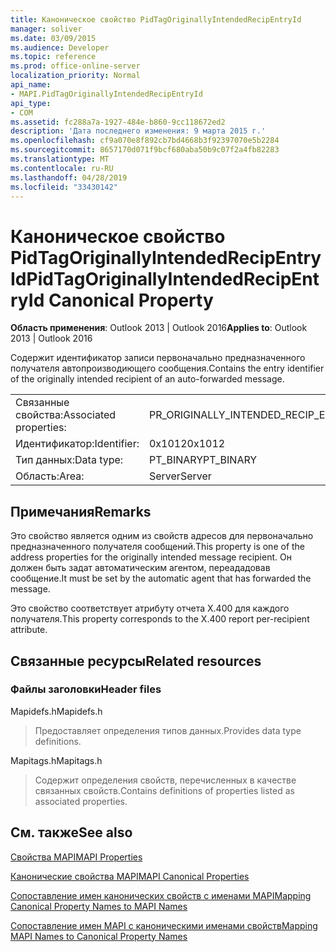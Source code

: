 ```yaml
---
title: Каноническое свойство PidTagOriginallyIntendedRecipEntryId
manager: soliver
ms.date: 03/09/2015
ms.audience: Developer
ms.topic: reference
ms.prod: office-online-server
localization_priority: Normal
api_name:
- MAPI.PidTagOriginallyIntendedRecipEntryId
api_type:
- COM
ms.assetid: fc288a7a-1927-484e-b860-9cc118672ed2
description: 'Дата последнего изменения: 9 марта 2015 г.'
ms.openlocfilehash: cf9a070e8f892cb7bd4668b3f92397070e5b2284
ms.sourcegitcommit: 8657170d071f9bcf680aba50b9c07f2a4fb82283
ms.translationtype: MT
ms.contentlocale: ru-RU
ms.lasthandoff: 04/28/2019
ms.locfileid: "33430142"
---
```

# <a name="pidtagoriginallyintendedrecipentryid-canonical-property"></a><span data-ttu-id="7d923-103">Каноническое свойство PidTagOriginallyIntendedRecipEntryId</span><span class="sxs-lookup"><span data-stu-id="7d923-103">PidTagOriginallyIntendedRecipEntryId Canonical Property</span></span>

  
  
<span data-ttu-id="7d923-104">**Область применения**: Outlook 2013 | Outlook 2016</span><span class="sxs-lookup"><span data-stu-id="7d923-104">**Applies to**: Outlook 2013 | Outlook 2016</span></span> 
  
<span data-ttu-id="7d923-105">Содержит идентификатор записи первоначально предназначенного получателя автопроизводиющего сообщения.</span><span class="sxs-lookup"><span data-stu-id="7d923-105">Contains the entry identifier of the originally intended recipient of an auto-forwarded message.</span></span>
  
|||
|:-----|:-----|
|<span data-ttu-id="7d923-106">Связанные свойства:</span><span class="sxs-lookup"><span data-stu-id="7d923-106">Associated properties:</span></span>  <br/> |<span data-ttu-id="7d923-107">PR_ORIGINALLY_INTENDED_RECIP_ENTRYID</span><span class="sxs-lookup"><span data-stu-id="7d923-107">PR_ORIGINALLY_INTENDED_RECIP_ENTRYID</span></span>  <br/> |
|<span data-ttu-id="7d923-108">Идентификатор:</span><span class="sxs-lookup"><span data-stu-id="7d923-108">Identifier:</span></span>  <br/> |<span data-ttu-id="7d923-109">0x1012</span><span class="sxs-lookup"><span data-stu-id="7d923-109">0x1012</span></span>  <br/> |
|<span data-ttu-id="7d923-110">Тип данных:</span><span class="sxs-lookup"><span data-stu-id="7d923-110">Data type:</span></span>  <br/> |<span data-ttu-id="7d923-111">PT_BINARY</span><span class="sxs-lookup"><span data-stu-id="7d923-111">PT_BINARY</span></span>  <br/> |
|<span data-ttu-id="7d923-112">Область:</span><span class="sxs-lookup"><span data-stu-id="7d923-112">Area:</span></span>  <br/> |<span data-ttu-id="7d923-113">Server</span><span class="sxs-lookup"><span data-stu-id="7d923-113">Server</span></span>  <br/> |
   
## <a name="remarks"></a><span data-ttu-id="7d923-114">Примечания</span><span class="sxs-lookup"><span data-stu-id="7d923-114">Remarks</span></span>

<span data-ttu-id="7d923-115">Это свойство является одним из свойств адресов для первоначально предназначенного получателя сообщений.</span><span class="sxs-lookup"><span data-stu-id="7d923-115">This property is one of the address properties for the originally intended message recipient.</span></span> <span data-ttu-id="7d923-116">Он должен быть задат автоматическим агентом, переададовав сообщение.</span><span class="sxs-lookup"><span data-stu-id="7d923-116">It must be set by the automatic agent that has forwarded the message.</span></span>
  
<span data-ttu-id="7d923-117">Это свойство соответствует атрибуту отчета X.400 для каждого получателя.</span><span class="sxs-lookup"><span data-stu-id="7d923-117">This property corresponds to the X.400 report per-recipient attribute.</span></span>
  
## <a name="related-resources"></a><span data-ttu-id="7d923-118">Связанные ресурсы</span><span class="sxs-lookup"><span data-stu-id="7d923-118">Related resources</span></span>

### <a name="header-files"></a><span data-ttu-id="7d923-119">Файлы заголовки</span><span class="sxs-lookup"><span data-stu-id="7d923-119">Header files</span></span>

<span data-ttu-id="7d923-120">Mapidefs.h</span><span class="sxs-lookup"><span data-stu-id="7d923-120">Mapidefs.h</span></span>
  
> <span data-ttu-id="7d923-121">Предоставляет определения типов данных.</span><span class="sxs-lookup"><span data-stu-id="7d923-121">Provides data type definitions.</span></span>
    
<span data-ttu-id="7d923-122">Mapitags.h</span><span class="sxs-lookup"><span data-stu-id="7d923-122">Mapitags.h</span></span>
  
> <span data-ttu-id="7d923-123">Содержит определения свойств, перечисленных в качестве связанных свойств.</span><span class="sxs-lookup"><span data-stu-id="7d923-123">Contains definitions of properties listed as associated properties.</span></span>
    
## <a name="see-also"></a><span data-ttu-id="7d923-124">См. также</span><span class="sxs-lookup"><span data-stu-id="7d923-124">See also</span></span>



[<span data-ttu-id="7d923-125">Свойства MAPI</span><span class="sxs-lookup"><span data-stu-id="7d923-125">MAPI Properties</span></span>](mapi-properties.md)
  
[<span data-ttu-id="7d923-126">Канонические свойства MAPI</span><span class="sxs-lookup"><span data-stu-id="7d923-126">MAPI Canonical Properties</span></span>](mapi-canonical-properties.md)
  
[<span data-ttu-id="7d923-127">Сопоставление имен канонических свойств с именами MAPI</span><span class="sxs-lookup"><span data-stu-id="7d923-127">Mapping Canonical Property Names to MAPI Names</span></span>](mapping-canonical-property-names-to-mapi-names.md)
  
[<span data-ttu-id="7d923-128">Сопоставление имен MAPI с каноническими именами свойств</span><span class="sxs-lookup"><span data-stu-id="7d923-128">Mapping MAPI Names to Canonical Property Names</span></span>](mapping-mapi-names-to-canonical-property-names.md)

